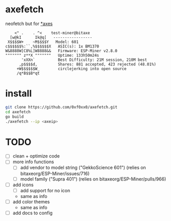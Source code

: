 # axefetch

neofetch but for [*axes](https://bitaxe.org)
```
    <" .    . ^<    test-miner@bitaxe
  [w@kI      Ik@q[   -----------------
 X$$$$W+    ~M$$$$Y   Model: 601
c$$$$$$%:``,%$$$$$$X   ASIC(s): 1x BM1370
W&8888W[C8%L]W8888&&   Firmware: ESP-Miner v2.8.0
""""""" z**X """""""   Uptime: 133h50m24s
       'xXXn`          Best Difficulty: 21M session, 210M best
      ,p$$$$d,         Shares: 881 accepted, 423 rejected (48.01%)
     +W$$$$$$W_        circlejerking into open source
     /q*B$$B*qt
```

# install
```sh
git clone https://github.com/0xf0xx0/axefetch.git
cd axefetch
go build
./axefetch --ip <axeip>
```

# TODO
- [ ] clean + optimize code
- [ ] more info functions
    - [ ] add vendor to model string ("GekkoScience 601") (relies on bitaxeorg/ESP-Miner/issues/716)
    - [ ] model family ("Supra 401") (relies on bitaxeorg/ESP-Miner/pulls/966)
- [ ] add icons
    - [ ] add support for no icon
    - same as info
- [ ] add color themes
    - same as info
- [ ] add docs to config

